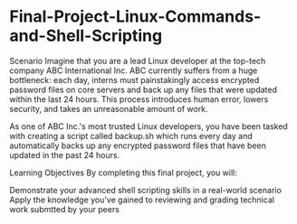 # Final-Project-Linux-Commands-and-Shell-Scripting

Scenario
Imagine that you are a lead Linux developer at the top-tech company ABC International Inc. ABC currently suffers from a huge bottleneck: each day, interns must painstakingly access encrypted password files on core servers and back up any files that were updated within the last 24 hours. This process introduces human error, lowers security, and takes an unreasonable amount of work.

As one of ABC Inc.'s most trusted Linux developers, you have been tasked with creating a script called backup.sh which runs every day and automatically backs up any encrypted password files that have been updated in the past 24 hours.

Learning Objectives
By completing this final project, you will:

Demonstrate your advanced shell scripting skills in a real-world scenario
Apply the knowledge you've gained to reviewing and grading technical work submtted by your peers
